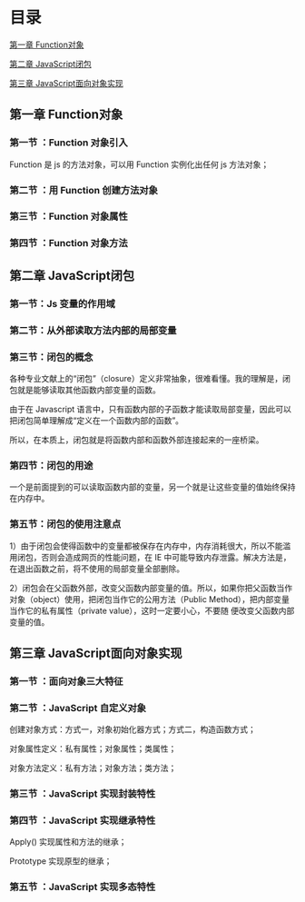 # 目录
[第一章 Function对象](https://github.com/bamboodew/HeadFirstJavaScript_Advanced#第一章-Function对象)

[第二章 JavaScript闭包](https://github.com/bamboodew/HeadFirstJavaScript_Advanced#第二章-JavaScript闭包)

[第三章 JavaScript面向对象实现](https://github.com/bamboodew/HeadFirstJavaScript_Advanced#第三章-JavaScript面向对象实现)


## 第一章 Function对象
### 第一节 ：Function  对象引入
Function 是 js 的方法对象，可以用 Function 实例化出任何 js 方法对象；

### 第二节 ：用 Function  创建方法对象
### 第三节 ：Function  对象属性
### 第四节 ：Function  对象方法


## 第二章 JavaScript闭包
### 第一节：Js  变量的作用域
### 第二节：从外部读取方法内部的局部变量
### 第三节：闭包的概念
各种专业文献上的“闭包”（closure）定义非常抽象，很难看懂。我的理解是，闭包就是能够读取其他函数内部变量的函数。

由于在 Javascript 语言中，只有函数内部的子函数才能读取局部变量，因此可以把闭包简单理解成“定义在一个函数内部的函数”。

所以，在本质上，闭包就是将函数内部和函数外部连接起来的一座桥梁。
### 第四节：闭包的用途
一个是前面提到的可以读取函数内部的变量，另一个就是让这些变量的值始终保持在内存中。
### 第五节：闭包的使用注意点
1）由于闭包会使得函数中的变量都被保存在内存中，内存消耗很大，所以不能滥用闭包，否则会造成网页的性能问题，在 IE 中可能导致内存泄露。解决方法是，在退出函数之前，将不使用的局部变量全部删除。

2）闭包会在父函数外部，改变父函数内部变量的值。所以，如果你把父函数当作对象（object）使用，把闭包当作它的公用方法（Public Method），把内部变量当作它的私有属性（private value），这时一定要小心，不要随
便改变父函数内部变量的值。


## 第三章 JavaScript面向对象实现
### 第一节 ：面向对象三大特征
### 第二节 ：JavaScript  自定义对象
创建对象方式：方式一，对象初始化器方式；方式二，构造函数方式；

对象属性定义：私有属性；对象属性；类属性；

对象方法定义：私有方法；对象方法；类方法；

### 第三节 ：JavaScript  实现封装特性
### 第四节 ：JavaScript  实现继承特性
Apply() 实现属性和方法的继承；

Prototype 实现原型的继承；
### 第五节 ：JavaScript  实现多态特性

